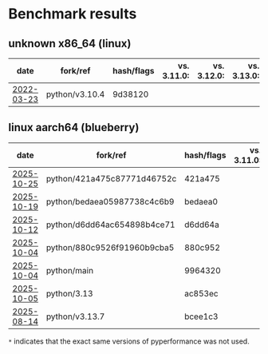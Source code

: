 # Benchmark results

<!-- START table -->

## unknown x86_64 (linux)
| date | fork/ref | hash/flags | vs. 3.11.0: | vs. 3.12.0: | vs. 3.13.0: | vs. base: |
| --- | --- | --- | ---: | ---: | ---: | ---: |
| [2022-03-23](results/bm-20220323-3.10.4-9d38120) | python/v3.10.4 | 9d38120 |  |  |  |  |

## linux aarch64 (blueberry)
| date | fork/ref | hash/flags | vs. 3.11.0: | vs. 3.12.0: | vs. 3.13.0: | vs. base: |
| --- | --- | --- | ---: | ---: | ---: | ---: |
| [2025-10-25](results/bm-20251025-3.15.0a1%2B-421a475) | python/421a475c87771d46752c | 421a475 |  |  |  |  |
| [2025-10-19](results/bm-20251019-3.15.0a1%2B-bedaea0) | python/bedaea05987738c4c6b9 | bedaea0 |  |  |  |  |
| [2025-10-12](results/bm-20251012-3.15.0a0-d6dd64a) | python/d6dd64ac654898b4ce71 | d6dd64a |  |  |  |  |
| [2025-10-04](results/bm-20251004-3.15.0a0-880c952) | python/880c9526f91960b9cba5 | 880c952 |  |  |  |  |
| [2025-10-04](results/bm-20251004-3.15.0a0-9964320) | python/main | 9964320 |  |  |  |  |
| [2025-10-05](results/bm-20251005-3.13.7%2B-ac853ec) | python/3.13 | ac853ec |  |  |  |  |
| [2025-08-14](results/bm-20250814-3.13.7-bcee1c3) | python/v3.13.7 | bcee1c3 |  |  |  |  |


<!-- END table -->

`*` indicates that the exact same versions of pyperformance was not used.
